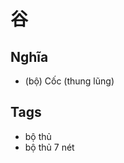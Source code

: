 # 谷

## Nghĩa
* (bộ) Cốc (thung lũng)

## Tags
* bộ thủ
* bộ thủ 7 nét

<script>window.HANZI_FIELD='谷';</script>
